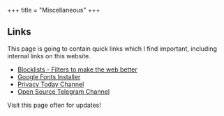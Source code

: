 +++
title = "Miscellaneous"
+++

## Links

This page is going to contain quick links which I find important, including internal links on this website.

- [Blocklists - Filters to make the web better](/blocklist "Contains lists and filters to make the web better")
- [Google Fonts Installer](https://github.com/AnXh3L0/localfonts-google "Downloads and installs all Google Fonts locally")
- [Privacy Today Channel](https://t.me/privacytoday)
- [Open Source Telegram Channel](https://t.me/opensourcetelegram "Telegram channel that announces new Telegram FOSS releases")

Visit this page often for updates!

